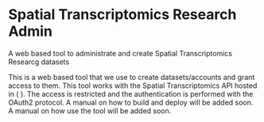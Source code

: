 # Spatial Transcriptomics Research Admin

A web based tool to administrate and create Spatial Transcriptomics Researcg datasets 

This is a web based tool that we use to create datasets/accounts and
grant access to them. This tool works with the Spatial Transcriptomics
API hosted in ( ).
The access is restricted and the authentication is performed
with the OAuth2 protocol.
A manual on how to build and deploy will be added soon.
A manual on how use the tool will be added soon.
